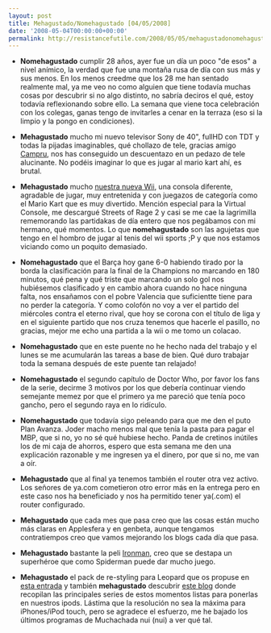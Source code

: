 ```yaml
---
layout: post
title: Mehagustado/Nomehagustado [04/05/2008]
date: '2008-05-04T00:00:00+00:00'
permalink: http://resistancefutile.com/2008/05/05/mehagustadonomehagustado-04052008/
---
```

- <strong>Nomehagustado</strong> cumplir 28 años, ayer fue un día un poco "de esos" a nivel anímico, la verdad que fue una montaña rusa de día con sus más y sus menos. En los menos creedme que los 28 me han sentado realmente mal, ya me veo no como alguien que tiene todavía muchas cosas por descubrir si no algo distinto, no sabría deciros el qué, estoy todavía reflexionando sobre ello. La semana que viene toca celebración con los colegas, ganas tengo de invitarles a cenar en la terraza (eso si la limpio y la pongo en condiciones).

- <strong>Mehagustado</strong> mucho mi nuevo televisor Sony de 40", fullHD con TDT y todas la pijadas imaginables, qué chollazo de tele, gracias amigo <a href="http://resistancefutile.com/2008/04/28/mehagustadonomehagustado-27042008/#comments">Campru</a>, nos has conseguido un descuentazo en un pedazo de tele alucinante. No podéis imaginar lo que es jugar al mario kart ahí, es brutal.

- <strong>Mehagustado</strong> mucho <a href="http://childrenatyourfeet.com/2008/05/04/wiicio/">nuestra nueva Wii</a>, una consola diferente, agradable de jugar, muy entretenida y con juegazos de categoría como el Mario Kart que es muy divertido. Mención especial para la Virtual Console, me descargué Streets of Rage 2 y casi se me cae la lagrimilla rememorando las partidakas de día entero que nos pegábamos con mi hermano, qué momentos. Lo que <strong>nomehagustado</strong> son las agujetas que tengo en el hombro de jugar al tenis del wii sports ;P y que nos estamos viciando como un poquito demasiado.

- <strong>Nomehagustado</strong> que el Barça hoy gane 6-0 habiendo tirado por la borda la clasificación para la final de la Champions no marcando en 180 minutos, qué pena y qué triste que marcando un solo gol nos hubiésemos clasificado y en cambio ahora cuando no hace ninguna falta, nos ensañamos con el pobre Valencia que suficientte tiene para no perder la categoría. Y como colofón no voy a ver el partido del miércoles contra el eterno rival, que hoy se corona con el título de liga y en el siguiente partido que nos cruza tenemos que hacerle el pasillo, no gracias, mejor me echo una partida a la wii o me tomo un colacao.

- <strong>Nomehagustado</strong> que en este puente no he hecho nada del trabajo y el lunes se me acumularán las tareas a base de bien. Qué duro trabajar toda la semana después de este puente tan relajado!

- <strong>Nomehagustado</strong> el segundo capítulo de Doctor Who, por favor los fans de la serie, decirme 3 motivos por los que debería continuar viendo semejante memez por que el primero ya me pareció que tenía poco gancho, pero el segundo raya en lo ridículo.

- <strong>Nomehagustado</strong> que todavía sigo peleando para que me den el puto Plan Avanza. Joder macho menos mal que tenía la pasta para pagar el MBP, que si no, yo no sé qué hubiese hecho. Panda de cretinos inútiles los de mi caja de ahorros, espero que esta semana me den una explicación razonable y me ingresen ya el dinero, por que si no, me van a oír.

- <strong>Mehagustado</strong> que al final ya tenemos también el router otra vez activo. Los señores de ya.com cometieron otro error más en la entrega pero en este caso nos ha beneficiado y nos ha permitido tener ya(.com) el router configurado. 

- <strong>Mehagustado</strong> que cada mes que pasa creo que las cosas están mucho más claras en Applesfera y en genbeta, aunque tengamos contratiempos creo que vamos mejorando los blogs cada día que pasa.

- <strong>Mehagustado</strong> bastante la peli <a href="http://ironmanmovie.marvel.com/">Ironman</a>, creo que se destapa un superhéroe que como Spiderman puede dar mucho juego.

- <strong>Mehagustado</strong> el pack de re-styling para Leopard que os propuse en <a href="http://resistancefutile.com/2008/05/03/if-you-have-leopard-you-must-install-this-nao/">esta entrada</a> y también <strong>mehagustado</strong> descubrir <a href="http://ipodseries.wordpress.com">este blog</a> donde recopilan las principales series de estos momentos listas para ponerlas en nuestros ipods. Lástima que la resolución no sea la máxima para iPhones/iPod touch, pero se agradece el esfuerzo, me he bajado los últimos programas de Muchachada nui (nui) a ver qué tal.
